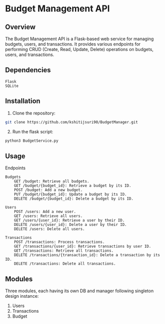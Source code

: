 # Budget Management API

## Overview

The Budget Management API is a Flask-based web service for managing budgets, users, and transactions. It provides various endpoints for performing CRUD (Create, Read, Update, Delete) operations on budgets, users, and transactions.

## Dependencies

    Flask
    SQLite

## Installation

1. Clone the repository:

```bash
git clone https://github.com/kshitijsuri90/BudgetManager.git
```


2. Run the flask script:
```bash
python3 BudgetService.py
```

## Usage

Endpoints

    Budgets
        GET /budget: Retrieve all budgets.
        GET /budget/{budget_id}: Retrieve a budget by its ID.
        POST /budget: Add a new budget.
        PUT /budget/{budget_id}: Update a budget by its ID.
        DELETE /budget/{budget_id}: Delete a budget by its ID.

    Users
        POST /users: Add a new user.
        GET /users: Retrieve all users.
        GET /users/{user_id}: Retrieve a user by their ID.
        DELETE /users/{user_id}: Delete a user by their ID.
        DELETE /users: Delete all users.

    Transactions
        POST /transactions: Process transactions.
        GET /transactions/{user_id}: Retrieve transactions by user ID.
        GET /transactions: Retrieve all transactions.
        DELETE /transactions/{transaction_id}: Delete a transaction by its ID.
        DELETE /transactions: Delete all transactions.

## Modules

Three modules, each having its own DB and manager following singleton design instance:

1. Users
2. Transactions
3. Budget
